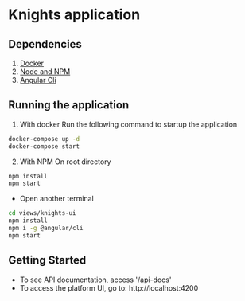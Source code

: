# Knights application

## Dependencies

1. [Docker](https://docs.docker.com/)
2. [Node and NPM](https://nodejs.org/en/)
3. [Angular Cli](https://www.npmjs.com/package/@angular/cli) 


## Running the application

1. With docker
Run the following command to startup the application

```bash
docker-compose up -d
docker-compose start
```

2. With NPM
On root directory
```bash
npm install
npm start
```
- Open another terminal
```bash
cd views/knights-ui
npm install
npm i -g @angular/cli
npm start
```

## Getting Started
- To see API documentation, access '/api-docs'
- To access the platform UI, go to: http://localhost:4200
